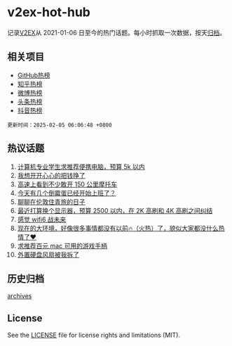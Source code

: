 # v2ex-hot-hub

 记录[V2EX](https://www.v2ex.com/)从 2021-01-06 日至今的热门话题。每小时抓取一次数据，按天[归档](archives)。
 
 ## 相关项目

- [GitHub热榜](https://github.com/it985/github-hot-hub)
- [知乎热榜](https://github.com/it985/zhihu-hot-hub)
- [微博热榜](https://github.com/it985/weibo-hot-hub)
- [头条热榜](https://github.com/it985/toutiao-hot-hub)
- [抖音热榜](https://github.com/it985/douyin-hot-hub)


 `更新时间：2025-02-05 06:06:48 +0800`

## 热议话题

1. [计算机专业学生求推荐便携电脑，预算 5k 以内](https://www.v2ex.com/t/1108792)
1. [我想开开心心的把钱挣了](https://www.v2ex.com/t/1108820)
1. [高速上看到不少敢开 150 公里摩托车](https://www.v2ex.com/t/1108853)
1. [今天有几个倒霉蛋已经开始上班了？](https://www.v2ex.com/t/1108799)
1. [聊聊在伦敦住青旅的日子](https://www.v2ex.com/t/1108808)
1. [最近打算换个显示器，预算 2500 以内，在 2K 高刷和 4K 高刷之间纠结](https://www.v2ex.com/t/1108798)
1. [感觉 wifi6 战未来](https://www.v2ex.com/t/1108838)
1. [现在的大环境，好像很多事情都没有以前🔥（火热）了，貌似大家都没什么热情了❤️](https://www.v2ex.com/t/1108843)
1. [求推荐百元 mac 可用的游戏手柄](https://www.v2ex.com/t/1108801)
1. [外置硬盘风扇被我拆了](https://www.v2ex.com/t/1108810)

## 历史归档

[archives](archives)

## License

See the [LICENSE](LICENSE) file for license rights and limitations (MIT).
